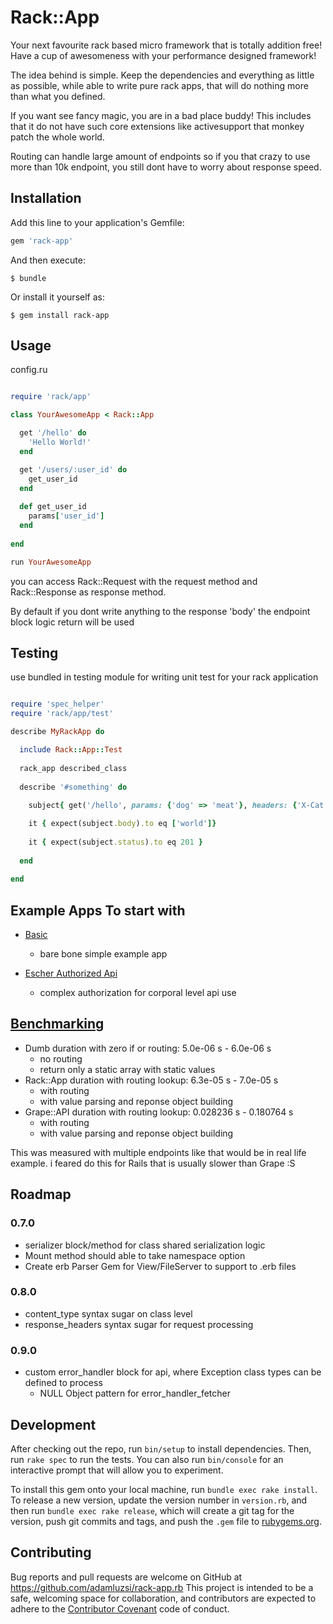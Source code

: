 # Rack::App

Your next favourite rack based micro framework that is totally addition free! 
Have a cup of awesomeness with  your performance designed framework!

The idea behind is simple. 
Keep the dependencies and everything as little as possible,
while able to write pure rack apps,
that will do nothing more than what you defined.

If you want see fancy magic, you are in a bad place buddy!
This includes that it do not have such core extensions like activesupport that monkey patch the whole world.

Routing can handle large amount of endpoints so if you that crazy to use more than 10k endpoint,
you still dont have to worry about response speed.

## Installation

Add this line to your application's Gemfile:

```ruby
gem 'rack-app'
```

And then execute:

    $ bundle

Or install it yourself as:

    $ gem install rack-app

## Usage

config.ru
```ruby

require 'rack/app'

class YourAwesomeApp < Rack::App

  get '/hello' do
    'Hello World!'
  end

  get '/users/:user_id' do 
    get_user_id 
  end 
  
  def get_user_id
    params['user_id']
  end 
  
end

run YourAwesomeApp

```

you can access Rack::Request with the request method and 
Rack::Response as response method. 

By default if you dont write anything to the response 'body' the endpoint block logic return will be used

## Testing 

use bundled in testing module for writing unit test for your rack application

```ruby

require 'spec_helper'
require 'rack/app/test'

describe MyRackApp do

  include Rack::App::Test
  
  rack_app described_class
  
  describe '#something' do
  
    subject{ get('/hello', params: {'dog' => 'meat'}, headers: {'X-Cat' => 'fur'}) }

    it { expect(subject.body).to eq ['world']}
    
    it { expect(subject.status).to eq 201 }
    
  end 
  
end 

```

## Example Apps To start with

* [Basic](https://github.com/adamluzsi/rack-app.rb-examples/tree/master/basic)
  * bare bone simple example app 
  
* [Escher Authorized Api](https://github.com/adamluzsi/rack-app.rb-examples/tree/master/escher_authorized)
  * complex authorization for corporal level api use

## [Benchmarking](https://github.com/adamluzsi/rack-app.rb-benchmark)

* Dumb duration with zero if or routing: 5.0e-06 s - 6.0e-06 s
  * no routing
  * return only a static array with static values
* Rack::App duration with routing lookup: 6.3e-05 s - 7.0e-05 s
  * with routing 
  * with value parsing and reponse object building
* Grape::API duration with routing lookup: 0.028236 s - 0.180764 s
  * with routing 
  * with value parsing and reponse object building
  
This was measured with multiple endpoints like that would be in real life example.
i feared do this for Rails that is usually slower than Grape :S

## Roadmap 

### 0.7.0

* serializer block/method for class shared serialization logic
* Mount method should able to take namespace option
* Create erb Parser Gem for View/FileServer to support to .erb files

### 0.8.0

* content_type syntax sugar on class level 
* response_headers syntax sugar for request processing 

### 0.9.0

* custom error_handler block for api, where Exception class types can be defined to process
  * NULL Object pattern for error_handler_fetcher

## Development

After checking out the repo, run `bin/setup` to install dependencies. Then, run `rake spec` to run the tests. You can also run `bin/console` for an interactive prompt that will allow you to experiment.

To install this gem onto your local machine, run `bundle exec rake install`. To release a new version, update the version number in `version.rb`, and then run `bundle exec rake release`, which will create a git tag for the version, push git commits and tags, and push the `.gem` file to [rubygems.org](https://rubygems.org).

## Contributing

Bug reports and pull requests are welcome on GitHub at https://github.com/adamluzsi/rack-app.rb This project is intended to be a safe, welcoming space for collaboration, and contributors are expected to adhere to the [Contributor Covenant](contributor-covenant.org) code of conduct.

